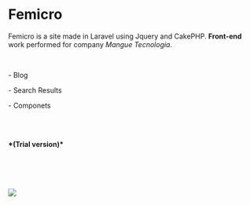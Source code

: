 <h1>Femicro</h1>
<p>Femicro is a site made in Laravel using Jquery and CakePHP.
<strong>Front-end</strong> work performed for company <i>Mangue Tecnologia</i>.
</p>
<br>
<p>- Blog</p>
<p>- Search Results</p>
<p>- Componets </p>
<br><br>
<p><strong>*(Trial version)*</strong></p>
</br></br>
</br></br>

<img src="http://agenciacapiba.com.br/img/femicro10.jpg">
